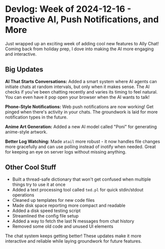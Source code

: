 # Devlog: Week of 2024-12-16 - Proactive AI, Push Notifications, and More

Just wrapped up an exciting week of adding cool new features to Ally Chat! Coming back from holiday prep, I dove into making the AI more engaging and interactive.

## Big Updates

**AI That Starts Conversations:** Added a smart system where AI agents can initiate chats at random intervals, but only when it makes sense. The AI checks if you've been chatting recently and varies its timing to feel natural. You can even have it pop open your browser when the AI wants to talk!

**Phone-Style Notifications:** Web push notifications are now working! Get pinged when there's activity in your chats. The groundwork is laid for more notification types in the future.

**Anime Art Generation:** Added a new AI model called "Poni" for generating anime-style artwork.

**Better Log Watching:** Made `atail` more robust - it now handles file changes more gracefully and can use polling instead of inotify when needed. Great for keeping an eye on server logs without missing anything.

## Other Cool Stuff

- Built a thread-safe dictionary that won't get confused when multiple things try to use it at once
- Added a text processing tool called `ted.pl` for quick stdin/stdout operations
- Cleaned up templates for new code files
- Made disk space reporting more compact and readable
- Added a disk speed testing script
- Streamlined the config file setup
- Added a way to fetch the last N messages from chat history
- Removed some old code and unused UI elements

The chat system keeps getting better! These updates make it more interactive and reliable while laying groundwork for future features.
